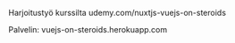 Harjoitustyö kurssilta udemy.com/nuxtjs-vuejs-on-steroids

Palvelin: vuejs-on-steroids.herokuapp.com
